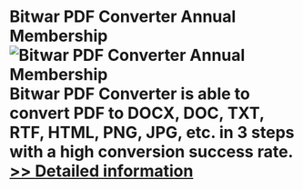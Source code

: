 # Bitwar PDF Converter Annual Membership<br />![Bitwar PDF Converter Annual Membership](https://mycommerce.akamaized.net/api/pimages/P300986639/BIG/300986639.PNG)<br />Bitwar PDF Converter is able to convert PDF to DOCX, DOC, TXT, RTF, HTML, PNG, JPG, etc. in 3 steps with a high conversion success rate.<br />[>> Detailed information](https://secure.shareit.com/shareit/product.html?productid=300986639&affiliateid=200057808)
